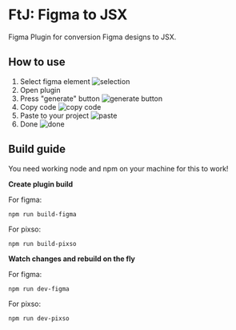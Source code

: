 # FtJ: Figma to JSX

Figma Plugin for conversion Figma designs to JSX.

## How to use
1. Select figma element
![selection](https://imgur.com/co4FYZM.png)
2. Open plugin
3. Press "generate" button
![generate button](https://imgur.com/PD3QHkh.png)
4. Copy code
![copy code](https://imgur.com/J3Z9oMT.png)
5. Paste to your project
![paste](https://imgur.com/g2O8mNA.png)
6. Done
![done](https://imgur.com/uStzveg.png)

## Build guide

You need working node and npm on your machine for this to work!

__Create plugin build__

For figma:
```
npm run build-figma
```
For pixso:
```
npm run build-pixso
```

__Watch changes and rebuild on the fly__

For figma:
```
npm run dev-figma
```
For pixso:
```
npm run dev-pixso
```
